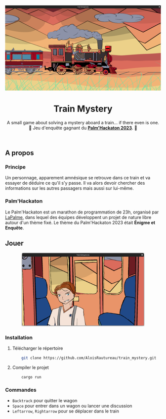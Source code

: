 <br/>
<div align="center">
    <img src="images/loco.png" width="800">
    <h1>Train Mystery</h1>
    <p align="center">
    A small game about solving a mystery aboard a train... if there even is one.
    <br/>
    🎉 Jeu d'enquête gagnant du <a href="https://istic.univ-rennes.fr/actualites/participez-au-palmhackathon-commit-limit-des-etudiants-de-listic"><strong>Palm'Hackaton 2023</strong></a>. 🎉
  </p>
</div>
<br/>

## A propos

### Principe
Un personnage, apparement amnésique se retrouve dans ce train et va essayer de déduire ce qu'il s'y passe. Il va alors devoir chercher des informations sur les autres passagers mais aussi sur lui-même.

### Palm'Hackaton
Le Palm'Hackaton est un marathon de programmation de 23h, organisé par [LaPalme](https://linktr.ee/lapalme),  dans lequel des équipes développent un projet de nature libre autour d'un thème fixé. Le thème du Palm'Hackaton 2023 était **Énigme et Enquête**.

## Jouer

<div align="center">
    <img src="images/start.png" width="400">
</div>

### Installation
1. Télécharger le répertoire
    ```sh
        git clone https://github.com/AloisRautureau/train_mystery.git
    ```
2. Compiler le projet
    ```sh
        cargo run
    ```
### Commandes

* `Backtrack` pour quitter le wagon
* `Space` pour entrer dans un wagon ou lancer une discussion
* `Leftarrow`, `Rightarrow` pour se déplacer dans le train